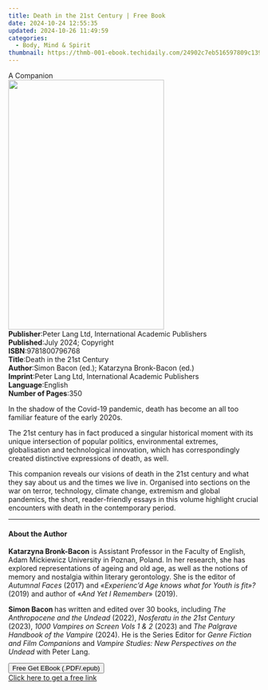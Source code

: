 ```yaml
---
title: Death in the 21st Century | Free Book
date: 2024-10-24 12:55:35
updated: 2024-10-26 11:49:59
categories:
  - Body, Mind & Spirit
thumbnail: https://thmb-001-ebook.techidaily.com/24902c7eb516597809c139ef07f71b89b3e34c6a49881f9709ef8e76322af7e3.jpg
---
```

<main id="book-container">
  <div class="flex flex-col">
    <div class="book-brief flex-1 py-6 px-4 sm:p-6 md:py-10 md:px-8">
      <!-- brief-->
      <div class="book-brief-main">A Companion</div>
    </div>
    <div
      class="book-meta-info flex-1 grid gap-4 col-start-1 col-end-3 row-start-1 sm:mb-6 sm:grid-cols-4 lg:gap-6 lg:col-start-2 lg:row-end-6 lg:row-span-6 lg:mb-0"
    >
      <div
        class="book-meta-info-left place-content-center mt-4 p-4 text-sm leading-6 col-start-2 col-span-2 dark:text-slate-400"
      >
        <img
          class="w-full h-500 object-cover rounded-lg sm:h-255 sm:col-span-2 lg:col-span-full"
          src="https://img-001-ebook.techidaily.com/4eefd26952c923c48640eb70342f405d879fd0bfd6860ca1f046617e9277527a.jpg"
          alt=""
          width="312"
          height="500"
        />
      </div>
      <div
        class="book-meta-info-right mt-2 col-start-1 row-start-2 col-span-3 self-center"
      >
        <!-- meta data  -->
        <div class="flex flex-col px-4 md:px-8">
          <div class="flex-1">
            <strong>Publisher</strong>:<span class="px-2"
              >Peter Lang Ltd, International Academic Publishers</span
            >
          </div>
          <div class="flex-1">
            <strong>Published</strong>:<span class="px-2"
              >July 2024; Copyright</span
            >
          </div>
          <div class="flex-1">
            <strong>ISBN</strong>:<span class="px-2">9781800796768</span>
          </div>
          <div class="flex-1">
            <strong>Title</strong>:<span class="px-2"
              >Death in the 21st Century</span
            >
          </div>
          <div class="flex-1">
            <strong>Author</strong>:<span class="px-2"
              >Simon Bacon (ed.); Katarzyna Bronk-Bacon (ed.)</span
            >
          </div>
          <div class="flex-1">
            <strong>Imprint</strong>:<span class="px-2"
              >Peter Lang Ltd, International Academic Publishers</span
            >
          </div>
          <div class="flex-1">
            <strong>Language</strong>:<span class="px-2">English</span>
          </div>
          <div class="flex-1">
            <strong>Number of Pages</strong>:<span class="px-2">350</span>
          </div>
        </div>
      </div>
    </div>
    <div class="book-description flex-1 py-6 px-4 sm:p-6 md:py-10 md:px-8">
      <div class="book-description-main">
        <div accordion-content="" id="description">
          <p>
            In the shadow of the Covid-19 pandemic, death has become an all too
            familiar feature of the early 2020s.
          </p>
          <p>
            The 21st century has in fact produced a singular historical moment
            with its unique intersection of popular politics, environmental
            extremes, globalisation and technological innovation, which has
            correspondingly created distinctive expressions of death, as well.
          </p>
          <p></p>
          <p>
            This companion reveals our visions of death in the 21st century and
            what they say about us and the times we live in. Organised into
            sections on the war on terror, technology, climate change, extremism
            and global pandemics, the short, reader-friendly essays in this
            volume highlight crucial encounters with death in the contemporary
            period.
          </p>
        </div>
      </div>
    </div>
    <div class="book-excerpts flex-1 py-6 px-4 sm:p-6 md:py-10 md:px-8">
      <!-- excerpts-->
      <div class="book-excerpts-main">
        <hr />
        <h4 class="placeholder placeholder-heading">
          <span>About the Author</span>
        </h4>
        <p></p>
        <p>
          <strong>Katarzyna Bronk-Bacon</strong> is Assistant Professor in the
          Faculty of English, Adam Mickiewicz University in Poznan, Poland. In
          her research, she has explored representations of ageing and old age,
          as well as the notions of memory and nostalgia within literary
          gerontology. She is the editor of <i>Autumnal Faces </i>(2017) and
          <i>«Experienc’d Age knows what for Youth is fit»?</i> (2019) and
          author of «<i>And Yet I Remember</i>» (2019).
        </p>
        <p></p>
        <b> </b>
        <p>
          <b>Simon Bacon </b>has written and edited over 30 books, including
          <i>The Anthropocene and the Undead </i>(2022),
          <i>Nosferatu in the 21st Century </i>(2023),
          <i>1000 Vampires on Screen Vols 1 &amp; 2 </i>(2023) and
          <i>The Palgrave Handbook of the Vampire </i>(2024). He is the Series
          Editor for <i>Genre Fiction and Film Companions </i>and
          <i>Vampire Studies: New Perspectives on the Undead </i>with Peter
          Lang.
        </p>
        <p></p>
      </div>
    </div>
    <div
      class="book-about-author flex-1 py-6 px-4 sm:p-6 md:py-10 md:px-8"
    ></div>
    <div class="book-free-get flex-1 py-6 px-4 sm:p-6 md:py-10 md:px-8">
      <button
        id="btn-free-get"
        class="bg-blue-500 hover:bg-blue-700 text-white font-bold py-2 px-4 rounded"
      >
        Free Get EBook (.PDF/.epub)
      </button>
      <div id="countdown-display" class="px-2 text-lg mt-2"></div>
      <a
        id="free-link"
        class="hidden bg-blue-500 hover:bg-blue-700 text-white font-bold py-2 px-4 rounded"
        href="https://www.ebooks.com/en-us/book/211422698/death-in-the-21st-century/simon-bacon/"
        target="_blank"
        >Click here to get a free link</a
      >
    </div>
    <script>
      let countdownTime = 0;
      let countdownInterval = null;
      document
        .getElementById('btn-free-get')
        .addEventListener('click', startCountdown);
      function startCountdown() {
        countdownTime = new Date().getTime() + 60000 * 3;
        countdownInterval = setInterval(updateCountdown, 1000);
        document.getElementById('btn-free-get').disabled = true;
        document
          .getElementById('btn-free-get')
          .classList.add('bg-gray-500', 'cursor-not-allowed');
      }
      function updateCountdown() {
        let currentTime = new Date().getTime();
        let timeLeft = countdownTime - currentTime;
        let secondsLeft = Math.floor(timeLeft / 1000);
        document.getElementById('countdown-display').innerHTML =
          `Remaining time: ${secondsLeft} seconds.`;
        if (secondsLeft <= 0) {
          clearInterval(countdownInterval);
          document.getElementById('btn-free-get').classList.add('hidden');
          document.getElementById('free-link').classList.remove('hidden');
          document.getElementById('countdown-display').innerHTML = '';
        }
      }
    </script>
  </div>
</main>
